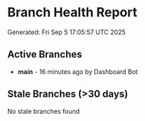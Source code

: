 # Branch Health Report
Generated: Fri Sep  5 17:05:57 UTC 2025

## Active Branches
- **main** - 16 minutes ago by Dashboard Bot

## Stale Branches (>30 days)
No stale branches found
